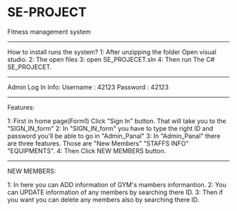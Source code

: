# SE-PROJECT
Fitness management system

-------------------------------------------

How to install runs the system?
1: After unzipping the folder Open visual studio.
2: The open files
3: open SE_PROJECET.sln
4: Then run The C# SE_PROJECET.

--------------------------------------------

Admin Log In Info:
Username : 42123
Password : 42123

--------------------------------------------

Features:

1: First in home page(Form1) Click "Sign In" button. That will take you to the "SIGN_IN_form"
2: In "SIGN_IN_form" you have to type the right ID and password you'll be able to go in "Admin_Panal"
3: In "Admin_Panal" there are three features. Those are "New Members" "STAFFS INFO" "EQUIPMENTS".
4: Then Click NEW MEMBERS button. 

--------------------------------------------

NEW MEMBERS:

1: In here you can ADD information of GYM's mambers informantion.
2: You can UPDATE information of any members by searching there ID.
3: Then if you want you can delete any members also by searching there ID.

